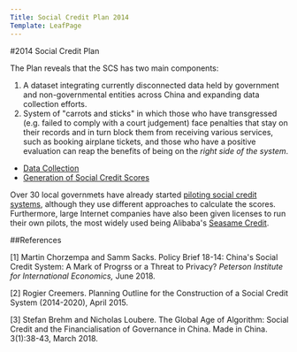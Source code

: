 ```yaml
---
Title: Social Credit Plan 2014
Template: LeafPage
---
```


#2014 Social Credit Plan

The Plan reveals that the SCS has two main components:
  1. A dataset integrating currently disconnected data held by government and non-governmental entities across China and expanding data collection efforts.
  2. System of "carrots and sticks" in which those who have transgressed (e.g. failed to comply with a court judgement) face penalties that stay on their records and in turn block them from receiving various services, such as booking airplane tickets, and those who have a positive evaluation can reap the benefits of being on the *right side of the system*.  

- [Data Collection](https://cueimps.soc.srcf.net/course/course/credit-scores/Social_Credit_Scores/china/plan/datacollection) 
- [Generation of Social Credit Scores](https://cueimps.soc.srcf.net/course/course/credit-scores/Social_Credit_Scores/china/plan/scoring)
  
Over 30 local governmets have already started [piloting social credit systems](https://cueimps.soc.srcf.net/course/course/credit-scores/Social_Credit_Scores/china/plan/scoring/pilots), although they use different approaches to calculate the scores. Furthermore, large Internet companies have also been given licenses to run their own pilots, the most widely used being Alibaba's [Seasame Credit](https://cueimps.soc.srcf.net/course/course/credit-scores/Social_Credit_Scores/china/plan/scoring/3/sesamecredit).

##References

[1] Martin Chorzempa and Samm Sacks. Policy Brief 18-14: China's Social Credit System: A Mark of Progrss or a Threat to Privacy? *Peterson Institute for International Economics,* June 2018. 

[2] Rogier Creemers. Planning Outline for the Construction of a Social Credit System (2014-2020), April 2015. 

[3] Stefan Brehm and Nicholas Loubere. The Global Age of Algorithm: Social Credit and the Financialisation of Governance in China. Made in China. 3(1):38-43, March 2018.
